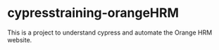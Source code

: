 # cypresstraining-orangeHRM
This is a project to understand cypress and automate the Orange HRM website.
